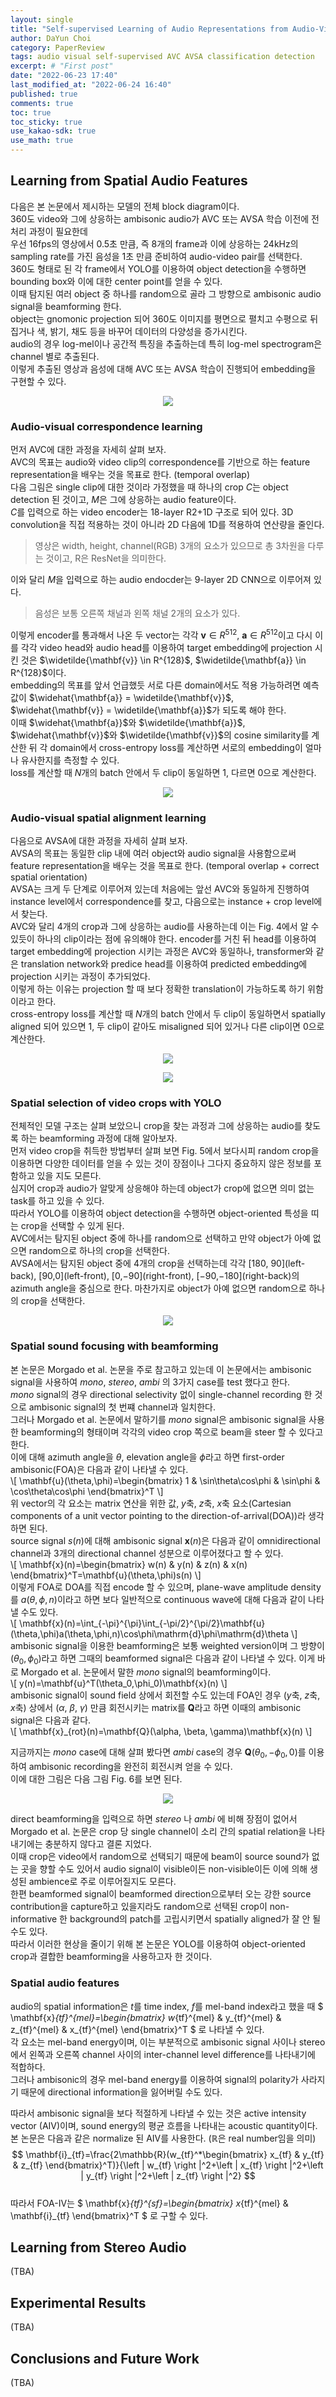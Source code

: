 ```yaml
---
layout: single
title: "Self-supervised Learning of Audio Representations from Audio-Visual Data using Spatial Alignment (2)"
author: DaYun Choi
category: PaperReview
tags: audio visual self-supervised AVC AVSA classification detection
excerpt: # "First post"
date: "2022-06-23 17:40"
last_modified_at: "2022-06-24 16:40"
published: true
comments: true
toc: true
toc_sticky: true
use_kakao-sdk: true
use_math: true
---
```


## Learning from Spatial Audio Features
다음은 본 논문에서 제시하는 모델의 전체 block diagram이다.  
360도 video와 그에 상응하는 ambisonic audio가 AVC 또는 AVSA 학습 이전에 전처리 과정이 필요한데  
우선 16fps의 영상에서 0.5초 만큼, 즉 8개의 frame과 이에 상응하는 24kHz의 sampling rate를 가진 음성을 1초 만큼 준비하여 audio-video pair를 선택한다.  
360도 형태로 된 각 frame에서 YOLO를 이용하여 object detection을 수행하면 bounding box와 이에 대한 center point를 얻을 수 있다.  
이때 탐지된 여러 object 중 하나를 random으로 골라 그 방향으로 ambisonic audio signal을 beamforming 한다.  
object는 gnomonic projection 되어 360도 이미지를 평면으로 펼치고 수평으로 뒤집거나 색, 밝기, 채도 등을 바꾸어 데이터의 다양성을 증가시킨다.  
audio의 경우 log-mel이나 공간적 특징을 추출하는데 특히 log-mel spectrogram은 channel 별로 추출된다.  
이렇게 추출된 영상과 음성에 대해 AVC 또는 AVSA 학습이 진행되어 embedding을 구현할 수 있다.

<p align="center">
    <img src = "https://user-images.githubusercontent.com/74304696/175316934-73d7afbf-f213-44fb-9a71-ec67d9a8ff28.png">
</p>

### Audio-visual correspondence learning
먼저 AVC에 대한 과정을 자세히 살펴 보자.  
AVC의 목표는 audio와 video clip의 correspondence를 기반으로 하는 feature representation을 배우는 것을 목표로 한다. (temporal overlap)  
다음 그림은 single clip에 대한 것이라 가정했을 때 하나의 crop $C$는 object detection 된 것이고, $M$은 그에 상응하는 audio feature이다.  
$C$를 입력으로 하는 video encoder는 18-layer R2+1D 구조로 되어 있다. 3D convolution을 직접 적용하는 것이 아니라 2D 다음에 1D를 적용하여 연산량을 줄인다.  
> 영상은 width, height, channel(RGB) 3개의 요소가 있으므로 총 3차원을 다루는 것이고, R은 ResNet을 의미한다.

이와 달리 $M$을 입력으로 하는 audio endocder는 9-layer 2D CNN으로 이루어져 있다.  
> 음성은 보통 오른쪽 채널과 왼쪽 채널 2개의 요소가 있다.

이렇게 encoder를 통과해서 나온 두 vector는 각각 $\mathbf{v} \in R^{512}$, $\mathbf{a} \in R^{512}$이고 다시 이를 각각 video head와 audio head를 이용하여 target embedding에 projection 시킨 것은 $\widetilde{\mathbf{v}} \in R^{128}$, $\widetilde{\mathbf{a}} \in R^{128}$이다.  
embedding의 목표를 앞서 언급했듯 서로 다른 domain에서도 적용 가능하려면 예측값이 $\widehat{\mathbf{a}} = \widetilde{\mathbf{v}}$, $\widehat{\mathbf{v}} = \widetilde{\mathbf{a}}$가 되도록 해야 한다.  
이때 $\widehat{\mathbf{a}}$와 $\widetilde{\mathbf{a}}$, $\widehat{\mathbf{v}}$와 $\widetilde{\mathbf{v}}$의 cosine similarity를 계산한 뒤 각 domain에서 cross-entropy loss를 계산하면 서로의 embedding이 얼마나 유사한지를 측정할 수 있다.  
loss를 계산할 때 $N$개의 batch 안에서 두 clip이 동일하면 1, 다르면 0으로 계산한다.

<p align="center">
    <img src = "https://user-images.githubusercontent.com/74304696/175317970-2e8aca98-8438-4ca6-994f-093fced82e0f.png">
</p>

### Audio-visual spatial alignment learning
다음으로 AVSA에 대한 과정을 자세히 살펴 보자.  
AVSA의 목표는 동일한 clip 내에 여러 object와 audio signal을 사용함으로써 feature representation을 배우는 것을 목표로 한다. (temporal overlap + correct spatial orientation)  
AVSA는 크게 두 단계로 이루어져 있는데 처음에는 앞선 AVC와 동일하게 진행하여 instance level에서 correspondence를 찾고, 다음으로는 instance + crop level에서 찾는다.  
AVC와 달리 4개의 crop과 그에 상응하는 audio를 사용하는데 이는 Fig. 4에서 알 수 있듯이 하나의 clip이라는 점에 유의해야 한다.
encoder를 거친 뒤 head를 이용하여 target embedding에 projection 시키는 과정은 AVC와 동일하나, transformer와 같은 translation network와 predice head를 이용하여 predicted embedding에 projection 시키는 과정이 추가되었다.  
이렇게 하는 이유는 projection 할 때 보다 정확한 translation이 가능하도록 하기 위함이라고 한다.  
cross-entropy loss를 계산할 때 $N$개의 batch 안에서 두 clip이 동일하면서 spatially aligned 되어 있으면 1, 두 clip이 같아도 misaligned 되어 있거나 다른 clip이면 0으로 계산한다.

<p align="center">
    <img src = "https://user-images.githubusercontent.com/74304696/175317983-7fada214-7980-413f-8f79-958722520d23.png">
</p>

<p align="center">
    <img src = "https://user-images.githubusercontent.com/74304696/175371969-4ecd4148-3399-4b24-a3c7-1433cca1377c.png">
</p>

### Spatial selection of video crops with YOLO
전체적인 모델 구조는 살펴 보았으니 crop을 찾는 과정과 그에 상응하는 audio를 찾도록 하는 beamforming 과정에 대해 알아보자.  
먼저 video crop을 취득한 방법부터 살펴 보면 Fig. 5에서 보다시피 random crop을 이용하면 다양한 데이터를 얻을 수 있는 것이 장점이나 그다지 중요하지 않은 정보를 포함하고 있을 지도 모른다.  
심지어 crop과 audio가 알맞게 상응해야 하는데 object가 crop에 없으면 의미 없는 task를 하고 있을 수 있다.  
따라서 YOLO를 이용하여 object detection을 수행하면 object-oriented 특성을 띠는 crop을 선택할 수 있게 된다.  
AVC에서는 탐지된 object 중에 하나를 random으로 선택하고 만약 object가 아예 없으면 random으로 하나의 crop을 선택한다.  
AVSA에서는 탐지된 object 중에 4개의 crop을 선택하는데 각각 \[180, 90\](left-back), \[90,0\](left-front), \[0,−90\](right-front), \[−90,−180\](right-back)의 azimuth angle을 중심으로 한다. 
마찬가지로 object가 아예 없으면 random으로 하나의 crop을 선택한다.

<p align="center">
    <img src = "https://user-images.githubusercontent.com/74304696/175372012-2b5cdcad-7895-4c8f-a0e6-0a6bff61dcee.png">
</p>

### Spatial sound focusing with beamforming
본 논문은 Morgado et al. 논문을 주로 참고하고 있는데 이 논문에서는 ambisonic signal을 사용하여 _mono_, _stereo_, _ambi_ 의 3가지 case를 test 했다고 한다.  
_mono_ signal의 경우 directional selectivity 없이 single-channel recording 한 것으로 ambisonic signal의 첫 번쨰 channel과 일치한다.  
그러나 Morgado et al. 논문에서 말하기를 _mono_ signal은 ambisonic signal을 사용한 beamforming의 형태이며 각각의 video crop 쪽으로 beam을 steer 할 수 있다고 한다.  
이에 대해 azimuth angle을 $\theta$, elevation angle을 $\phi$라고 하면 first-order ambisonic(FOA)은 다음과 같이 나타낼 수 있다.  
\\[ \mathbf{u}(\theta,\phi)=\begin{bmatrix} 1 & \sin\theta\cos\phi & \sin\phi & \cos\theta\cos\phi \end{bmatrix}^T \\]  
위 vector의 각 요소는 matrix 연산을 위한 값, $y$축, $z$축, $x$축 요소(Cartesian components of a unit vector pointing to the direction-of-arrival(DOA))라 생각하면 된다.  
source signal $s(n)$에 대해 ambisonic signal $\mathbf{x}(n)$은 다음과 같이 omnidirectional channel과 3개의 directional channel 성분으로 이루어졌다고 할 수 있다.  
\\[ \mathbf{x}(n)=\begin{bmatrix} w(n) & y(n) & z(n) & x(n) \end{bmatrix}^T=\mathbf{u}(\theta,\phi)s(n) \\]  
이렇게 FOA로 DOA를 직접 encode 할 수 있으며, plane-wave amplitude density를 $a(\theta,\phi,n)$이라고 하면 보다 일반적으로 continuous wave에 대해 다음과 같이 나타낼 수도 있다.  
\\[ \mathbf{x}(n)=\int_{-\pi}^{\pi}\int_{-\pi/2}^{\pi/2}\mathbf{u}(\theta,\phi)a(\theta,\phi,n)\cos\phi\mathrm{d}\phi\mathrm{d}\theta \\]  
ambisonic signal을 이용한 beamforming은 보통 weighted version이며 그 방향이 $(\theta_0,\phi_0)$라고 하면 그때의 beamformed signal은 다음과 같이 나타낼 수 있다. 이게 바로 Morgado et al. 논문에서 말한 _mono_ signal의 beamforming이다.  
\\[ y(n)=\mathbf{u}^T(\theta_0,\phi_0)\mathbf{x}(n) \\]  
ambisonic signal이 sound field 상에서 회전할 수도 있는데 FOA인 경우 ($y$축, $z$축, $x$축) 상에서 ($\alpha$, $\beta$, $\gamma$) 만큼 회전시키는 matrix를 $\mathbf{Q}$라고 하면 이때의 ambisonic signal은 다음과 같다.  
\\[ \mathbf{x}_{rot}(n)=\mathbf{Q}(\alpha, \beta, \gamma)\mathbf{x}(n) \\]  

지금까지는 _mono_ case에 대해 살펴 봤다면 _ambi_ case의 경우 $\mathbf{Q}(\theta_0,-\phi_0,0)$를 이용하여 ambisonic recording을 완전히 회전시켜 얻을 수 있다.  
이에 대한 그림은 다음 그림 Fig. 6를 보면 된다.

<p align="center">
    <img src = "https://user-images.githubusercontent.com/74304696/175372038-b5b93ed3-132a-464c-a035-4a57e08abc83.png">
</p>

direct beamforming을 입력으로 하면 _stereo_ 나 _ambi_ 에 비해 장점이 없어서 Morgado et al. 논문은 crop 당 single channel이 소리 간의 spatial relation을 나타내기에는 충분하지 않다고 결론 지었다.  
이때 crop은 video에서 random으로 선택되기 때문에 beam이 source sound가 없는 곳을 향할 수도 있어서 audio signal이 visible이든 non-visible이든 이에 의해 생성된 ambience로 주로 이루어질지도 모른다.  
한편 beamformed signal이 beamformed direction으로부터 오는 강한 source contribution을 capture하고 있을지라도 random으로 선택된 crop이 non-informative 한 background의 patch를 고립시키면서 spatially aligned가 잘 안 될 수도 있다.  
따라서 이러한 현상을 줄이기 위해 본 논문은 YOLO를 이용하여 object-oriented crop과 결합한 beamforming을 사용하고자 한 것이다.

### Spatial audio features
audio의 spatial information은 $t$를 time index, $f$를 mel-band index라고 했을 때 
$ \mathbf{x}_{tf}^{mel}=\begin{bmatrix} w_{tf}^{mel} & y_{tf}^{mel} & z_{tf}^{mel} & x_{tf}^{mel} \end{bmatrix}^T $ 
로 나타낼 수 있다.  
각 요소는 mel-band energy이며, 이는 부분적으로 ambisonic signal 사이나 stereo에서 왼쪽과 오른쪽 channel 사이의 inter-channel level difference를 나타내기에 적합하다.  
그러나 ambisonic의 경우 mel-band energy를 이용하여 signal의 polarity가 사라지기 때문에 directional information을 잃어버릴 수도 있다.

따라서 ambisonic signal을 보다 적절하게 나타낼 수 있는 것은 active intensity vector (AIV)이며, sound energy의 평균 흐름을 나타내는 acoustic quantity이다.  
본 논문은 다음과 같은 normalize 된 AIV를 사용한다. ($\mathbb{R}$은 real number임을 의미)  
$$ \mathbf{i}_{tf}=\frac{2\mathbb{R}(w_{tf}^*\begin{bmatrix} x_{tf} & y_{tf} & z_{tf} \end{bmatrix}^T)}{\left | w_{tf} \right |^2+\left | x_{tf} \right |^2+\left | y_{tf} \right |^2+\left | z_{tf} \right |^2} $$  
따라서 FOA-IV는 
$ \mathbf{x}_{tf}^{sf}=\begin{bmatrix} x_{tf}^{mel} & \mathbf{i}_{tf} \end{bmatrix}^T $ 
로 구할 수 있다.

## Learning from Stereo Audio
(TBA)

## Experimental Results
(TBA)

## Conclusions and Future Work
(TBA)